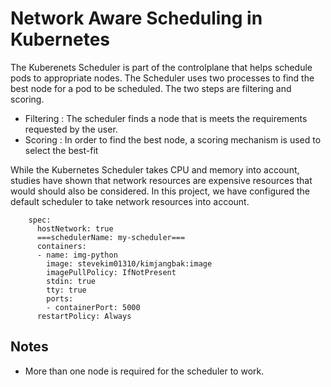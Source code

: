 # Network Aware Scheduling in Kubernetes

The Kuberenets Scheduler is part of the controlplane that helps schedule pods to appropriate nodes.
The Scheduler uses two processes to find the best node for a pod to be scheduled. The two steps are filtering and scoring. 
- Filtering : The scheduler finds a node that is meets the requirements requested by the user.
- Scoring : In order to find the best node, a scoring mechanism is used to select the best-fit

While the Kubernetes Scheduler takes CPU and memory into account, studies have shown that network resources are expensive resources that would should also be considered. In this project, we have configured the default scheduler to take network resources into account. 

```
    spec:
      hostNetwork: true
      ===schedulerName: my-scheduler===
      containers:
      - name: img-python
        image: stevekim01310/kimjangbak:image
        imagePullPolicy: IfNotPresent
        stdin: true
        tty: true
        ports:
        - containerPort: 5000
      restartPolicy: Always
```
## Notes

- More than one node is required for the scheduler to work. 
